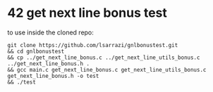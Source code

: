 # 42 get next line bonus test

to use inside the cloned repo:
```
git clone https://github.com/lsarrazi/gnlbonustest.git
&& cd gnlbonustest
&& cp ../get_next_line_bonus.c ../get_next_line_utils_bonus.c ../get_next_line_bonus.h . 
&& gcc main.c get_next_line_bonus.c get_next_line_utils_bonus.c get_next_line_bonus.h -o test
&& ./test
```
